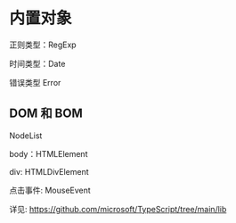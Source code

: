 # 内置对象

正则类型：RegExp

时间类型：Date

错误类型 Error

## DOM 和 BOM

NodeList

body：HTMLElement

div: HTMLDivElement

点击事件: MouseEvent

详见: https://github.com/microsoft/TypeScript/tree/main/lib
